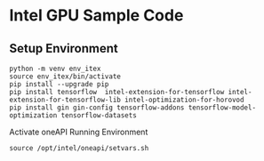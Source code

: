 # Intel GPU Sample Code

## Setup Environment

```
python -m venv env_itex
source env_itex/bin/activate
pip install --upgrade pip
pip install tensorflow  intel-extension-for-tensorflow intel-extension-for-tensorflow-lib intel-optimization-for-horovod
pip install gin gin-config tensorflow-addons tensorflow-model-optimization tensorflow-datasets
```

Activate oneAPI Running Environment
```
source /opt/intel/oneapi/setvars.sh
```

